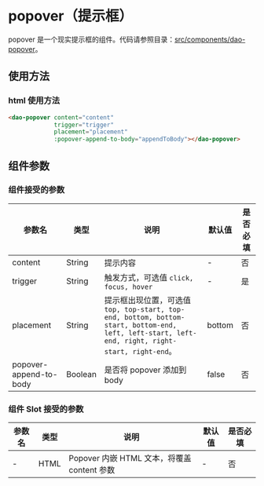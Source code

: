 # popover（提示框）

popover 是一个现实提示框的组件。代码请参照目录：[src/components/dao-popover](../src/components/dao-popover)。

## 使用方法

### html 使用方法

```html
<dao-popover content="content"
             trigger="trigger"
             placement="placement"
             :popover-append-to-body="appendToBody"></dao-popover>
```

## 组件参数

### 组件接受的参数

|参数名|类型|说明|默认值|是否必填|
|-----|---|----|----|---|
| content | String | 提示内容 |-|否|
| trigger | String | 触发方式，可选值 ```click, focus, hover``` |-|是|
| placement | String | 提示框出现位置，可选值 ```top, top-start, top-end, bottom, bottom-start, bottom-end, left, left-start, left-end, right, right-start, right-end```。 |bottom|否|
| popover-append-to-body | Boolean | 是否将 popover 添加到 body |false|否|

### 组件 Slot 接受的参数

|参数名|类型|说明|默认值|是否必填|
|-----|---|----|----|---|
| - | HTML | Popover 内嵌 HTML 文本，将覆盖 content 参数 |-|否|
